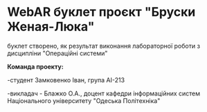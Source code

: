 # WebAR буклет проєкт "Бруски Женая-Люка"
буклет створено, як результат виконання лабораторної роботи з дисципліни 
"Операційні системи"

**Команда проекту:**

-студент Замковенко Іван, група АІ-213

-викладач - Блажко О.А., доцент кафедри інформаційних систем Національного університету "Одеська Політехніка"

